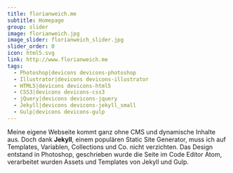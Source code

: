 ```yaml
---
title: florianweich.me
subtitle: Homepage
group: slider
image: florianweich.jpg
image_slider: florianweich_slider.jpg
slider_order: 0
icon: html5.svg
link: http://www.florianweich.me
tags:
  - Photoshop|devicons devicons-photoshop
  - Illustrator|devicons devicons-illustrator
  - HTML5|devicons devicons-html5
  - CSS3|devicons devicons-css3
  - jQuery|devicons devicons-jquery
  - Jekyll|devicons devicons-jekyll_small
  - Gulp|devicons devicons-gulp
---
```


Meine eigene Webseite kommt ganz ohne CMS und dynamische Inhalte aus. Doch dank **Jekyll**, einem populären Static Site Generator, muss ich auf Templates, Variablen, Collections und Co. nicht verzichten. Das Design entstand in Photoshop, geschrieben wurde die Seite im Code Editor Atom, verarbeitet wurden Assets und Templates von Jekyll und Gulp.
